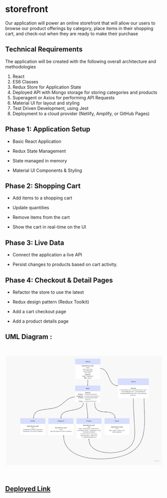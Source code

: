 # storefront

Our application will power an online storefront that will allow our users to browse our product offerings by category, place items in their shopping cart, and check-out when they are ready to make their purchase 

## Technical Requirements
The application will be created with the following overall architecture and methodologies

1. React
2. ES6 Classes
3. Redux Store for Application State
4. Deployed API with Mongo storage for storing categories and products
5. Superagent or Axios for performing API Requests
6. Material UI for layout and styling
7. Test Driven Development, using Jest
8. Deployment to a cloud provider (Netlify, Amplify, or GitHub Pages)



## Phase 1: Application Setup

- Basic React Application

- Redux State Management

- State managed in memory

- Material UI Components & Styling

## Phase 2: Shopping Cart

- Add items to a shopping cart

- Update quantities

- Remove items from the cart

- Show the cart in real-time on the UI


## Phase 3: Live Data

- Connect the application a live API

- Persist changes to products based on cart activity.

## Phase 4: Checkout & Detail Pages

- Refactor the store to use the latest

- Redux design pattern (Redux Toolkit)

- Add a cart checkout page

- Add a product details page

## UML Diagram :

<br>

![](./storeFrontUML.jpg)

<br>

## [Deployed Link](https://comforting-biscuit-2bb0ff.netlify.app/)
